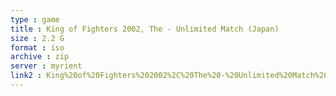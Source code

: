 ```yaml
---
type : game
title : King of Fighters 2002, The - Unlimited Match (Japan)
size : 2.2 G
format : iso
archive : zip
server : myrient
link2 : King%20of%20Fighters%202002%2C%20The%20-%20Unlimited%20Match%20%28Japan%29
---
```

